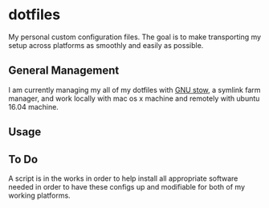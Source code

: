 # dotfiles

My personal custom configuration files.
The goal is to make transporting my setup across platforms as smoothly and easily as possible. 

## General Management

I am currently managing my all of my dotfiles with [GNU stow](https://www.gnu.org/software/stow/),
a symlink farm manager, and work locally with mac os x machine and remotely with ubuntu 16.04 machine.


## Usage



## To Do

A script is in the works in order to help install all appropriate software needed in order to have these configs up and modifiable for both of my working platforms.
